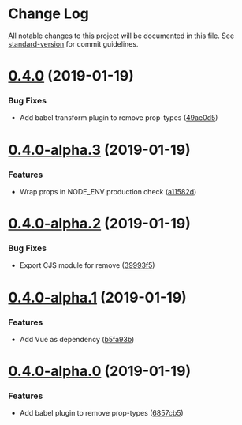 # Change Log

All notable changes to this project will be documented in this file. See [standard-version](https://github.com/conventional-changelog/standard-version) for commit guidelines.

<a name="0.4.0"></a>
# [0.4.0](https://github.com/znck/vue-prop-types/compare/v0.4.0-alpha.3...v0.4.0) (2019-01-19)


### Bug Fixes

* Add babel transform plugin to remove prop-types ([49ae0d5](https://github.com/znck/vue-prop-types/commit/49ae0d5))



<a name="0.4.0-alpha.3"></a>
# [0.4.0-alpha.3](https://github.com/znck/vue-prop-types/compare/v0.4.0-alpha.2...v0.4.0-alpha.3) (2019-01-19)


### Features

* Wrap props in NODE_ENV production check ([a11582d](https://github.com/znck/vue-prop-types/commit/a11582d))



<a name="0.4.0-alpha.2"></a>
# [0.4.0-alpha.2](https://github.com/znck/vue-prop-types/compare/v0.4.0-alpha.1...v0.4.0-alpha.2) (2019-01-19)


### Bug Fixes

* Export CJS module for remove ([39993f5](https://github.com/znck/vue-prop-types/commit/39993f5))



<a name="0.4.0-alpha.1"></a>
# [0.4.0-alpha.1](https://github.com/znck/vue-prop-types/compare/v0.4.0-alpha.0...v0.4.0-alpha.1) (2019-01-19)


### Features

* Add Vue as dependency ([b5fa93b](https://github.com/znck/vue-prop-types/commit/b5fa93b))



<a name="0.4.0-alpha.0"></a>
# [0.4.0-alpha.0](https://github.com/znck/vue-prop-types/compare/v0.3.4...v0.4.0-alpha.0) (2019-01-19)


### Features

* Add babel plugin to remove prop-types ([6857cb5](https://github.com/znck/vue-prop-types/commit/6857cb5))

